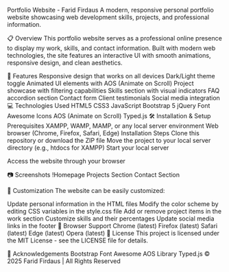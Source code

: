 Portfolio Website - Farid Firdaus
A modern, responsive personal portfolio website showcasing web development skills, projects, and professional information.

📋 Overview
This portfolio website serves as a professional online presence to display my work, skills, and contact information. Built with modern web technologies, the site features an interactive UI with smooth animations, responsive design, and clean aesthetics.

🚀 Features
Responsive design that works on all devices
Dark/Light theme toggle
Animated UI elements with AOS (Animate on Scroll)
Project showcase with filtering capabilities
Skills section with visual indicators
FAQ accordion section
Contact form
Client testimonials
Social media integration
💻 Technologies Used
HTML5
CSS3
JavaScript
Bootstrap 5
jQuery
Font Awesome Icons
AOS (Animate on Scroll)
Typed.js
🛠️ Installation & Setup
Prerequisites
XAMPP, WAMP, MAMP, or any local server environment
Web browser (Chrome, Firefox, Safari, Edge)
Installation Steps
Clone this repository or download the ZIP file
Move the project to your local server directory (e.g., htdocs for XAMPP)
Start your local server

Access the website through your browser

📷 Screenshots
!Homepage Projects Section Contact Section

🔧 Customization
The website can be easily customized:

Update personal information in the HTML files
Modify the color scheme by editing CSS variables in the style.css file
Add or remove project items in the work section
Customize skills and their percentages
Update social media links in the footer
📱 Browser Support
Chrome (latest)
Firefox (latest)
Safari (latest)
Edge (latest)
Opera (latest)
📄 License
This project is licensed under the MIT License - see the LICENSE file for details.

👏 Acknowledgements
Bootstrap
Font Awesome
AOS Library
Typed.js
© 2025 Farid Firdaus | All Rights Reserved